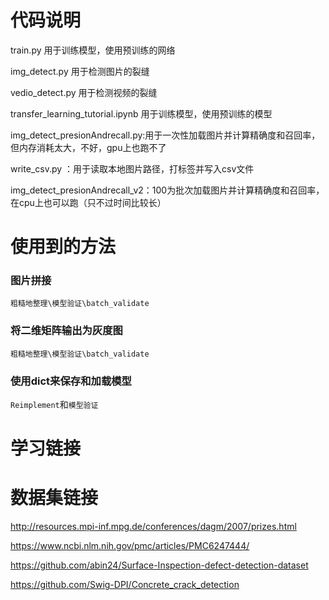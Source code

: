 



# 代码说明

train.py 用于训练模型，使用预训练的网络

img_detect.py 用于检测图片的裂缝

vedio_detect.py 用于检测视频的裂缝

transfer_learning_tutorial.ipynb 用于训练模型，使用预训练的模型

img_detect_presionAndrecall.py:用于一次性加载图片并计算精确度和召回率，但内存消耗太大，不好，gpu上也跑不了

write_csv.py ：用于读取本地图片路径，打标签并写入csv文件

img_detect_presionAndrecall_v2：100为批次加载图片并计算精确度和召回率，在cpu上也可以跑（只不过时间比较长）

# 使用到的方法

### 图片拼接  

`粗糙地整理\模型验证\batch_validate`

### 将二维矩阵输出为灰度图

`粗糙地整理\模型验证\batch_validate`

### 使用dict来保存和加载模型

`Reimplement`和`模型验证`





# 学习链接





# 数据集链接

http://resources.mpi-inf.mpg.de/conferences/dagm/2007/prizes.html

https://www.ncbi.nlm.nih.gov/pmc/articles/PMC6247444/

https://github.com/abin24/Surface-Inspection-defect-detection-dataset

https://github.com/Swig-DPI/Concrete_crack_detection


